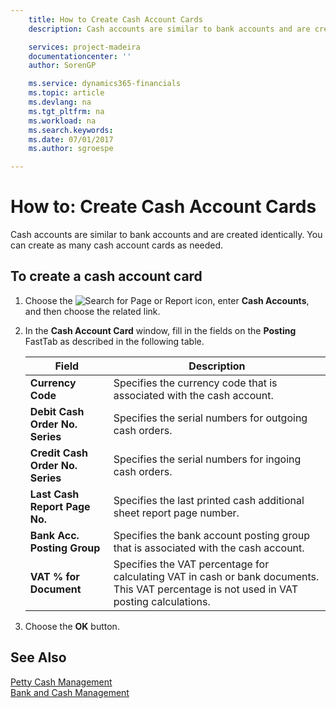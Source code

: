 ```yaml
---
    title: How to Create Cash Account Cards
    description: Cash accounts are similar to bank accounts and are created identically. You can create as many cash account cards as needed.

    services: project-madeira 
    documentationcenter: ''
    author: SorenGP

    ms.service: dynamics365-financials
    ms.topic: article
    ms.devlang: na
    ms.tgt_pltfrm: na
    ms.workload: na
    ms.search.keywords:
    ms.date: 07/01/2017
    ms.author: sgroespe

---
```

# How to: Create Cash Account Cards
Cash accounts are similar to bank accounts and are created identically. You can create as many cash account cards as needed.  

## To create a cash account card  

1.  Choose the ![Search for Page or Report](../../media/ui-search/search_small.png "Search for Page or Report icon") icon, enter **Cash Accounts**, and then choose the related link.  
2.  In the **Cash Account Card** window, fill in the fields on the **Posting** FastTab as described in the following table.  

    |Field|Description|  
    |---------------------------------|---------------------------------------|  
    |**Currency Code**|Specifies the currency code that is associated with the cash account.|  
    |**Debit Cash Order No. Series**|Specifies the serial numbers for outgoing cash orders.|  
    |**Credit Cash Order No. Series**|Specifies the serial numbers for ingoing cash orders.|  
    |**Last Cash Report Page No.**|Specifies the last printed cash additional sheet report page number.|  
    |**Bank Acc. Posting Group**|Specifies the bank account posting group that is associated with the cash account.|  
    |**VAT % for Document**|Specifies the VAT percentage for calculating VAT in cash or bank documents. This VAT percentage is not used in VAT posting calculations.|  

3.  Choose the **OK** button.  

## See Also  
 [Petty Cash Management](petty-cash-management.md)   
 [Bank and Cash Management](bank-and-cash-management.md)
